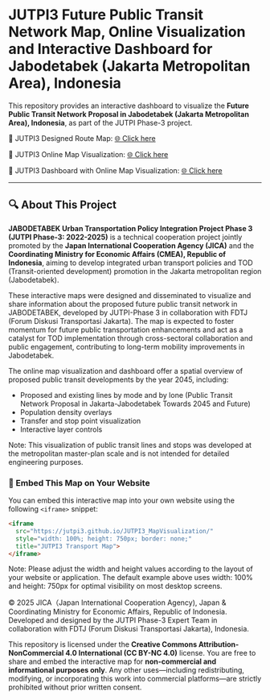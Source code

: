 # JUTPI3 Future Public Transit Network Map, Online Visualization and Interactive Dashboard for Jabodetabek (Jakarta Metropolitan Area), Indonesia

This repository provides an interactive dashboard to visualize the **Future Public Transit Network Proposal in Jabodetabek (Jakarta Metropolitan Area), Indonesia**, as part of the JUTPI Phase-3 project.

📍 JUTPI3 Designed Route Map: [🌐 Click here](https://www.ekon.go.id/publikasi/peta-jaringan)

📍 JUTPI3 Online Map Visualization: [🌐 Click here](https://jutpi3.github.io/JUTPI3_MapVisualization/)

📍 JUTPI3 Dashboard with Online Map Visualization: [🌐 Click here](https://www.ekon.go.id/publikasi/dashboard-jaringan)

---


## 🔍 About This Project

**JABODETABEK Urban Transportation Policy Integration Project Phase 3 (JUTPI Phase-3: 2022-2025)** is a technical cooperation project jointly promoted by the **Japan International Cooperation Agency (JICA)** and the **Coordinating Ministry for Economic Affairs (CMEA), Republic of Indonesia**, aiming to develop integrated urban transport policies and TOD (Transit-oriented development) promotion in the Jakarta metropolitan region (Jabodetabek).

These interactive maps were designed and disseminated to visualize and share information about the proposed future public transit network in JABODETABEK, developed by JUTPI-Phase 3 in collaboration with FDTJ (Forum Diskusi Transportasi Jakarta). The map is expected to foster momentum for future public transportation enhancements and act as a catalyst for TOD implementation through cross-sectoral collaboration and public engagement, contributing to long-term mobility improvements in Jabodetabek.

The online map visualization and dashboard offer a spatial overview of proposed public transit developments by the year 2045, including:
- Proposed and existing lines by mode and by lone (Public Transit Network Proposal in Jakarta-Jabodetabek Towards 2045 and Future)
- Population density overlays
- Transfer and stop point visualization
- Interactive layer controls

Note: This visualization of public transit lines and stops was developed at the metropolitan master-plan scale and is not intended for detailed engineering purposes.


### 🧩 Embed This Map on Your Website

You can embed this interactive map into your own website using the following `<iframe>` snippet:

```html
<iframe 
  src="https://jutpi3.github.io/JUTPI3_MapVisualization/" 
  style="width: 100%; height: 750px; border: none;" 
  title="JUTPI3 Transport Map">
</iframe>
```
Note:
Please adjust the width and height values according to the layout of your website or application.
The default example above uses width: 100% and height: 750px for optimal visibility on most desktop screens.



© 2025 JICA（Japan International Cooperation Agency), Japan & Coordinating Ministry for Economic Affairs, Republic of Indonesia.
Developed and designed by the JUTPI Phase-3 Expert Team in collaboration with FDTJ (Forum Diskusi Transportasi Jakarta), Indonesia.

This repository is licensed under the **Creative Commons Attribution-NonCommercial 4.0 International (CC BY-NC 4.0)** license. You are free to share and embed the interactive map for **non-commercial and informational purposes only**. Any other uses—including redistributing, modifying, or incorporating this work into commercial platforms—are strictly prohibited without prior written consent.



